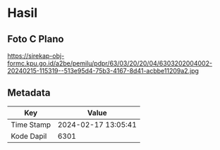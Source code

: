 # Hasil

## Foto C Plano

https://sirekap-obj-formc.kpu.go.id/a2be/pemilu/pdpr/63/03/20/20/04/6303202004002-20240215-115319--513e95d4-75b3-4167-8d41-acbbe11209a2.jpg


## Metadata

| Key        | Value               |
| ---------- | ------------------- |
| Time Stamp | 2024-02-17 13:05:41 |
| Kode Dapil | 6301                |



